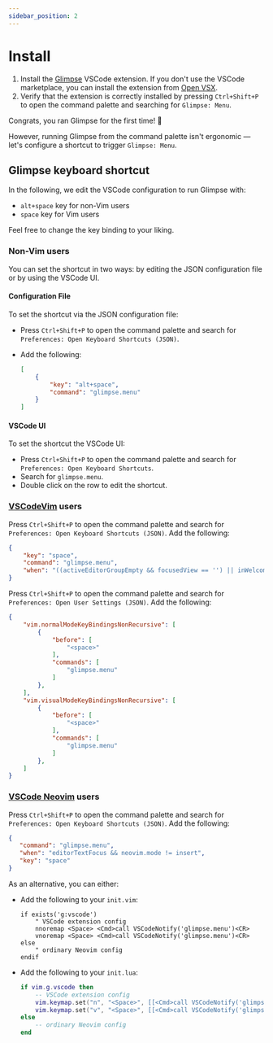```yaml
---
sidebar_position: 2
---
```


# Install

1. Install the [Glimpse](https://marketplace.visualstudio.com/items?itemName=ieni.glimpse)
   VSCode extension.
   If you don't use the VSCode marketplace, you can install the extension from [Open VSX](https://open-vsx.org/extension/ieni/glimpse).
2. Verify that the extension is correctly installed by pressing `Ctrl+Shift+P` to open the command
   palette and searching for `Glimpse: Menu`.

Congrats, you ran Glimpse for the first time! 🎉

However, running Glimpse from the command palette isn't ergonomic —
let's configure a shortcut to trigger `Glimpse: Menu`.

## Glimpse keyboard shortcut

In the following, we edit the VSCode configuration to run Glimpse with:

- `alt+space` key for non-Vim users
- `space` key for Vim users

Feel free to change the key binding to your liking.

### Non-Vim users

You can set the shortcut in two ways: by editing the JSON configuration file or by using the VSCode UI.

#### Configuration File

To set the shortcut via the JSON configuration file:

- Press `Ctrl+Shift+P` to open the command palette and search for
  `Preferences: Open Keyboard Shortcuts (JSON)`.
- Add the following:

  ```json
  [
      {
          "key": "alt+space",
          "command": "glimpse.menu"
      }
  ]
  ```

#### VSCode UI

To set the shortcut the VSCode UI:

- Press `Ctrl+Shift+P` to open the command palette and search for `Preferences: Open Keyboard Shortcuts`.
- Search for `glimpse.menu`.
- Double click on the row to edit the shortcut.

### [VSCodeVim](https://marketplace.visualstudio.com/items?itemName=vscodevim.vim) users

Press `Ctrl+Shift+P` to open the command palette and search for
`Preferences: Open Keyboard Shortcuts (JSON)`.
Add the following:

```json
{
    "key": "space",
    "command": "glimpse.menu",
    "when": "((activeEditorGroupEmpty && focusedView == '') || inWelcome || sideBarFocus) && !inputFocus && !glimpseVisible"
}
```

Press `Ctrl+Shift+P` to open the command palette and search for `Preferences: Open User Settings (JSON)`.
Add the following:

```json
{
    "vim.normalModeKeyBindingsNonRecursive": [
        {
            "before": [
                "<space>"
            ],
            "commands": [
                "glimpse.menu"
            ]
        },
    ],
    "vim.visualModeKeyBindingsNonRecursive": [
        {
            "before": [
                "<space>"
            ],
            "commands": [
                "glimpse.menu"
            ]
        },
    ]
}
```

### [VSCode Neovim](https://marketplace.visualstudio.com/items?itemName=asvetliakov.vscode-neovim) users

Press `Ctrl+Shift+P` to open the command palette and search for `Preferences: Open Keyboard Shortcuts (JSON)`.
Add the following:

```json
{
   "command": "glimpse.menu",
   "when": "editorTextFocus && neovim.mode != insert",
   "key": "space"
}
```

As an alternative, you can either:

- Add the following to your `init.vim`:

  ```vim
  if exists('g:vscode')
      " VSCode extension config
      nnoremap <Space> <Cmd>call VSCodeNotify('glimpse.menu')<CR>
      vnoremap <Space> <Cmd>call VSCodeNotify('glimpse.menu')<CR>
  else
      " ordinary Neovim config
  endif
  ```

- Add the following to your `init.lua`:

  ```lua
  if vim.g.vscode then
      -- VSCode extension config
      vim.keymap.set("n", "<Space>", [[<Cmd>call VSCodeNotify('glimpse.menu')<CR>]])
      vim.keymap.set("v", "<Space>", [[<Cmd>call VSCodeNotify('glimpse.menu')<CR>]])
  else
      -- ordinary Neovim config
  end
  ```
